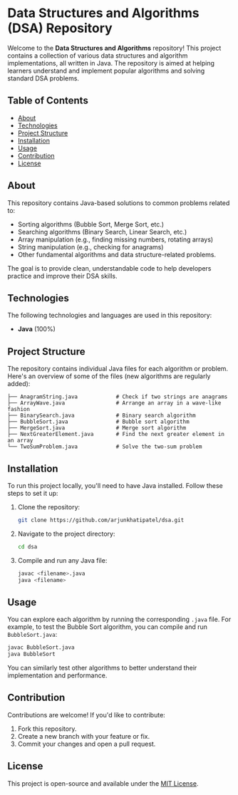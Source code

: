 # Data Structures and Algorithms (DSA) Repository

Welcome to the **Data Structures and Algorithms** repository! This project contains a collection of various data structures and algorithm implementations, all written in Java. The repository is aimed at helping learners understand and implement popular algorithms and solving standard DSA problems.

## Table of Contents

- [About](#about)
- [Technologies](#technologies)
- [Project Structure](#project-structure)
- [Installation](#installation)
- [Usage](#usage)
- [Contribution](#contribution)
- [License](#license)

## About

This repository contains Java-based solutions to common problems related to:

- Sorting algorithms (Bubble Sort, Merge Sort, etc.)
- Searching algorithms (Binary Search, Linear Search, etc.)
- Array manipulation (e.g., finding missing numbers, rotating arrays)
- String manipulation (e.g., checking for anagrams)
- Other fundamental algorithms and data structure-related problems.

The goal is to provide clean, understandable code to help developers practice and improve their DSA skills.

## Technologies

The following technologies and languages are used in this repository:

- **Java** (100%)

## Project Structure

The repository contains individual Java files for each algorithm or problem. Here's an overview of some of the files (new algorithms are regularly added):

```plaintext
├── AnagramString.java            # Check if two strings are anagrams
├── ArrayWave.java                # Arrange an array in a wave-like fashion
├── BinarySearch.java             # Binary search algorithm
├── BubbleSort.java               # Bubble sort algorithm
├── MergeSort.java                # Merge sort algorithm
├── NextGreaterElement.java       # Find the next greater element in an array
└── TwoSumProblem.java            # Solve the two-sum problem
```

## Installation

To run this project locally, you'll need to have Java installed. Follow these steps to set it up:

1. Clone the repository:
   ```bash
   git clone https://github.com/arjunkhatipatel/dsa.git
   ```
2. Navigate to the project directory:

   ```bash
   cd dsa
   ```

3. Compile and run any Java file:
   ```bash
   javac <filename>.java
   java <filename>
   ```

## Usage

You can explore each algorithm by running the corresponding `.java` file. For example, to test the Bubble Sort algorithm, you can compile and run `BubbleSort.java`:

```bash
javac BubbleSort.java
java BubbleSort
```

You can similarly test other algorithms to better understand their implementation and performance.

## Contribution

Contributions are welcome! If you'd like to contribute:

1. Fork this repository.
2. Create a new branch with your feature or fix.
3. Commit your changes and open a pull request.

## License

This project is open-source and available under the [MIT License](LICENSE).
